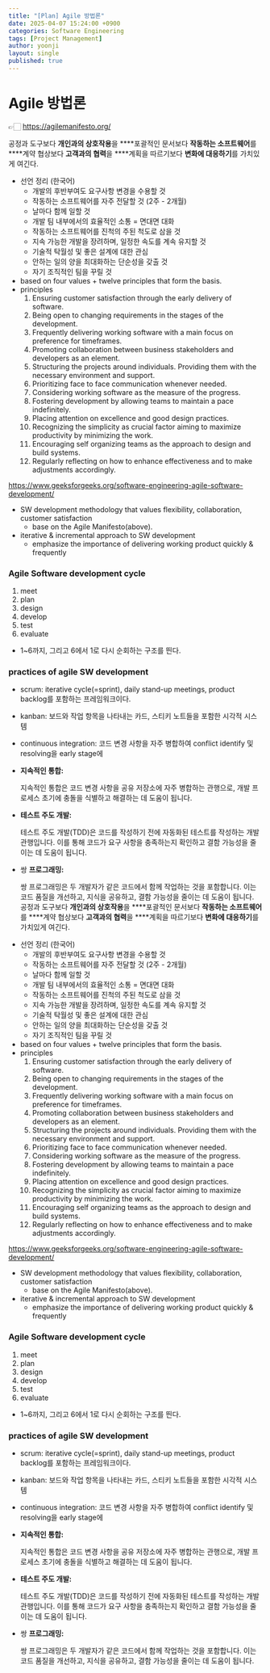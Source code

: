 ```yaml
---
title: "[Plan] Agile 방법론"
date: 2025-04-07 15:24:00 +0900
categories: Software Engineering
tags: [Project Management]
author: yoonji
layout: single
published: true
---
```


# Agile 방법론

👉🏻 https://agilemanifesto.org/

<aside>


공정과 도구보다 **개인과의 상호작용**을
****포괄적인 문서보다 **작동하는 소프트웨어**를
****계약 협상보다 **고객과의 협력**을
****계획을 따르기보다 **변화에 대응하기**를
가치있게 여긴다.

</aside>

- 선언 정리 (한국어)
  - 개발의 후반부여도 요구사항 변경을 수용할 것
  - 작동하는 소프트웨어를 자주 전달할 것 (2주 - 2개월)
  - 날마다 함께 일할 것
  - 개발 팀 내부에서의 효율적인 소통 = 면대면 대화
  - 작동하는 소프트웨어를 진척의 주된 척도로 삼을 것
  - 지속 가능한 개발을 장려하며, 일정한 속도를 계속 유지할 것
  - 기술적 탁월성 및 좋은 설계에 대한 관심
  - 안하는 일의 양을 최대화하는 단순성을 갖출 것
  - 자기 조직적인 팀을 꾸릴 것
- based on four values + twelve principles that form the basis.
- principles
  1. Ensuring customer satisfaction through the early delivery of software.
  2. Being open to changing requirements in the stages of the development.
  3. Frequently delivering working software with a main focus on preference for timeframes.
  4. Promoting collaboration between business stakeholders and developers as an element.
  5. Structuring the projects around individuals. Providing them with the necessary environment and support.
  6. Prioritizing face to face communication whenever needed.
  7. Considering working software as the measure of the progress.
  8. Fostering development by allowing teams to maintain a pace indefinitely.
  9. Placing attention on excellence and good design practices.
  10. Recognizing the simplicity as crucial factor aiming to maximize productivity by minimizing the work.
  11. Encouraging self organizing teams as the approach to design and build systems.
  12. Regularly reflecting on how to enhance effectiveness and to make adjustments accordingly.

https://www.geeksforgeeks.org/software-engineering-agile-software-development/

- SW development methodology that values flexibility, collaboration, customer satisfaction
  - base on the Agile Manifesto(above).
- iterative & incremental approach to SW development
  - emphasize the importance of delivering working product quickly & frequently

### Agile Software development cycle

1. meet
2. plan
3. design
4. develop
5. test
6. evaluate

- 1~6까지, 그리고 6에서 1로 다시 순회하는 구조를 띈다.

### practices of agile SW development

- scrum: iterative cycle(=sprint), daily stand-up meetings, product backlog를 포함하는 프레임워크이다.

- kanban: 보드와 작업 항목을 나타내는 카드, 스티키 노트들을 포함한 시각적 시스템

- continuous integration: 코드 변경 사항을 자주 병합하여 conflict identify 및 resolving을 early stage에

- **지속적인 통합:**

  지속적인 통합은 코드 변경 사항을 공유 저장소에 자주 병합하는 관행으로, 개발 프로세스 초기에 충돌을 식별하고 해결하는 데 도움이 됩니다.

- **테스트 주도 개발:**

  테스트 주도 개발(TDD)은 코드를 작성하기 전에 자동화된 테스트를 작성하는 개발 관행입니다. 이를 통해 코드가 요구 사항을 충족하는지 확인하고 결함 가능성을 줄이는 데 도움이 됩니다.

- 쌍 **프로그래밍:**

  쌍 프로그래밍은 두 개발자가 같은 코드에서 함께 작업하는 것을 포함합니다. 이는 코드 품질을 개선하고, 지식을 공유하고, 결함 가능성을 줄이는 데 도움이 됩니다.
공정과 도구보다 **개인과의 상호작용**을
****포괄적인 문서보다 **작동하는 소프트웨어**를
****계약 협상보다 **고객과의 협력**을
****계획을 따르기보다 **변화에 대응하기**를
가치있게 여긴다.

</aside>

- 선언 정리 (한국어)
  - 개발의 후반부여도 요구사항 변경을 수용할 것
  - 작동하는 소프트웨어를 자주 전달할 것 (2주 - 2개월)
  - 날마다 함께 일할 것
  - 개발 팀 내부에서의 효율적인 소통 = 면대면 대화
  - 작동하는 소프트웨어를 진척의 주된 척도로 삼을 것
  - 지속 가능한 개발을 장려하며, 일정한 속도를 계속 유지할 것
  - 기술적 탁월성 및 좋은 설계에 대한 관심
  - 안하는 일의 양을 최대화하는 단순성을 갖출 것
  - 자기 조직적인 팀을 꾸릴 것
- based on four values + twelve principles that form the basis.
- principles
  1. Ensuring customer satisfaction through the early delivery of software.
  2. Being open to changing requirements in the stages of the development.
  3. Frequently delivering working software with a main focus on preference for timeframes.
  4. Promoting collaboration between business stakeholders and developers as an element.
  5. Structuring the projects around individuals. Providing them with the necessary environment and support.
  6. Prioritizing face to face communication whenever needed.
  7. Considering working software as the measure of the progress.
  8. Fostering development by allowing teams to maintain a pace indefinitely.
  9. Placing attention on excellence and good design practices.
  10. Recognizing the simplicity as crucial factor aiming to maximize productivity by minimizing the work.
  11. Encouraging self organizing teams as the approach to design and build systems.
  12. Regularly reflecting on how to enhance effectiveness and to make adjustments accordingly.

https://www.geeksforgeeks.org/software-engineering-agile-software-development/

- SW development methodology that values flexibility, collaboration, customer satisfaction
  - base on the Agile Manifesto(above).
- iterative & incremental approach to SW development
  - emphasize the importance of delivering working product quickly & frequently

### Agile Software development cycle

1. meet
2. plan
3. design
4. develop
5. test
6. evaluate

- 1~6까지, 그리고 6에서 1로 다시 순회하는 구조를 띈다.

### practices of agile SW development

- scrum: iterative cycle(=sprint), daily stand-up meetings, product backlog를 포함하는 프레임워크이다.

- kanban: 보드와 작업 항목을 나타내는 카드, 스티키 노트들을 포함한 시각적 시스템

- continuous integration: 코드 변경 사항을 자주 병합하여 conflict identify 및 resolving을 early stage에

- **지속적인 통합:**

  지속적인 통합은 코드 변경 사항을 공유 저장소에 자주 병합하는 관행으로, 개발 프로세스 초기에 충돌을 식별하고 해결하는 데 도움이 됩니다.

- **테스트 주도 개발:**

  테스트 주도 개발(TDD)은 코드를 작성하기 전에 자동화된 테스트를 작성하는 개발 관행입니다. 이를 통해 코드가 요구 사항을 충족하는지 확인하고 결함 가능성을 줄이는 데 도움이 됩니다.

- 쌍 **프로그래밍:**

  쌍 프로그래밍은 두 개발자가 같은 코드에서 함께 작업하는 것을 포함합니다. 이는 코드 품질을 개선하고, 지식을 공유하고, 결함 가능성을 줄이는 데 도움이 됩니다.